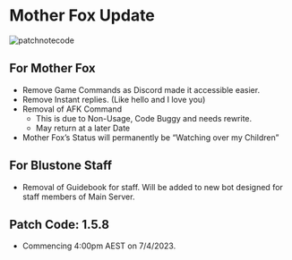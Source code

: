 # Mother Fox Update
![patchnotecode](https://img.shields.io/badge/Patch_Notes-1.5.8-orange)

## For Mother Fox
- Remove Game Commands as Discord made it accessible easier.
- Remove Instant replies. (Like hello and I love you)
- Removal of AFK Command
    - This is due to Non-Usage, Code Buggy and needs rewrite.
    - May return at a later Date
- Mother Fox’s Status will permanently be “Watching over my Children”
‌
## For Blustone Staff

 - Removal of Guidebook for staff. Will be added to new bot designed for staff members of Main Server.

## Patch Code: 1.5.8
- Commencing 4:00pm AEST on 7/4/2023.
